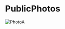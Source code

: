 # PublicPhotos

![PhotoA](https://github.com/user-attachments/assets/f074abad-26b2-4154-b463-fb28717e2d00)
